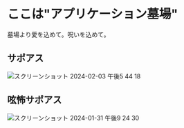 # ここは"アプリケーション墓場"

墓場より愛を込めて。呪いを込めて。

## サポアス

![スクリーンショット 2024-02-03 午後5 44 18](https://github.com/gosaaan1/application-hakaba/assets/123862848/b5e9380a-1960-4ff3-99da-caf124a7d8cb)

## 呟怖サポアス

![スクリーンショット 2024-01-31 午後9 24 30](https://github.com/gosaaan1/application-hakaba/assets/123862848/86daa376-4167-4d15-826a-756695a14d6c)
